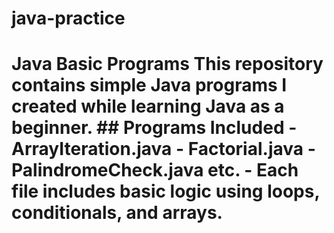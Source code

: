 # java-practice
# Java Basic Programs  This repository contains simple Java programs I created while learning Java as a beginner.  ## Programs Included - ArrayIteration.java - Factorial.java - PalindromeCheck.java etc. -   Each file includes basic logic using loops, conditionals, and arrays.
